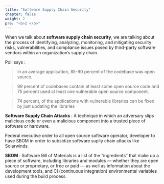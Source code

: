 ```yaml
---
title: "Software Supply Chain Security"
chapter: false
weight: 2
pre: "<b>2 </b>"
---
```


When we talk about **software supply chain security**, we are talking about the process of identifying, analyzing, monitoring, and mitigating security risks, vulnerabilities, and compliance issues posed by third-party software vendors within an organization’s supply chain.

Poll says :

> In an average application, 85-90 percent of the codebase was open source.

> 99 percent of codebases contain at least some open source code and 75 percent used at least one vulnerable open source component.

> 74 percent, of the applications with vulnerable libraries can be fixed by just updating the libraries

**Software Supply Chain Attacks** : A technique in which an adversary slips malicious code or even a malicious component into a trusted piece of software or hardware.

Federal executive order to all open source software operator, developer to have SBOM in order to subsidize software suplly chain attacks like Solarwinds.

**SBOM** : Software Bill of Materials is a list of the “ingredients” that make up a piece of software, including libraries and modules — whether they are open source or proprietary, or free or paid — as well as information about the development tools, and CI (continuous integration) environmental variables used during the build process.

